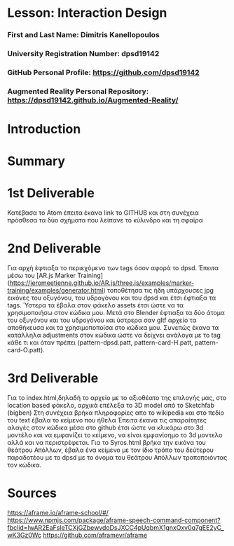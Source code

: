 # Lesson: Interaction Design

### First and Last Name: Dimitris Kanellopoulos 
### University Registration Number: dpsd19142
### GitHub Personal Profile: https://github.com/dpsd19142
### Augmented Reality Personal Repository: https://dpsd19142.github.io/Augmented-Reality/

# Introduction

# Summary


# 1st Deliverable
 Κατέβασα το Atom έπειτα έκανα link το GITHUB και στη συνέχεια πρόσθεσα τα δύο σχήματα που λείπανε το κύλινδρο και τη σφαίρα 

# 2nd Deliverable
Για αρχή έφτιαξα τo περιεχόμενο των tags όσον αφορά το dpsd. Έπειτα μέσω του [AR.js Marker Training] (https://jeromeetienne.github.io/AR.js/three.js/examples/marker-training/examples/generator.html) τοποθέτησα τις ήδη υπάρχουσες jpg εικόνες του οξυγόνου, του υδρογόνου και του dpsd και έτσι έφτιαξα τα tags. Ύστερα τα έβαλα στον φάκελο assets έτσι ώστε να τα χρησιμοποιήσω στον κώδικα μου.
Μετά στο Blender έφτιαξα τα δύο άτομα του οξυγόνου και του υδρογόνου και ύστρερα σαν gltf αρχείο τα αποθήκευσα και τα χρησιμοποποίσα στο κώδικα μου.
Συνεπώς έκανα τα κατάλληλα adjustments στον κώδικα ώστε να δείχνει ανάλογα με το tag κάθε τι και όταν πρέπει (pattern-dpsd.patt, pattern-card-H.patt, pattern-card-O.patt).

# 3rd Deliverable
Για το index.html,δηλαδή το αρχείο με το αξιοθέατο της επιλογής μας, στο location based φάκελο, αρχικά επέλεξα το 3D model από το Sketchfab (bigben)
Στη συνέχεια βρήκα πληροφορίες απο το wikipedia και στο πεδίο του text έβαλα το κείμενο που ήθελα
Έπειτα έκανα τις απαραίτητες αλαγές στον κώδικα μέσα στο github έτσι ώστε να κλικάρω στο 3d μοντέλο και να εμφανίζει το κείμενο, να είναι εμφανίσημο το 3d μοντελο αλλά και να περιστρέφεται.
Για το Syros.html βρήκα την εικόνα του θεάτρου Απόλλων, έβαλα ένα κείμενο με τον ίδιο τρόπο του δεύτερου παραδοτέου με το dpsd με το όνομα του θεάτρου Απόλλων τροποποιόντας τον κώδικα.
# Sources
https://aframe.io/aframe-school/#/
https://www.npmjs.com/package/aframe-speech-command-component?fbclid=IwAR2EaFsleTCXjGZbewvdoDsJXCC4pUqbmX1gnxOxv0q7gEE2yC_wK3Gz0Wc
https://github.com/aframevr/aframe
